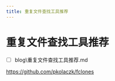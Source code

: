 ```yaml
---
title: 重复文件查找工具推荐
---
```


# 重复文件查找工具推荐

- [ ] blog\重复文件查找工具推荐.md

https://github.com/pkolaczk/fclones
